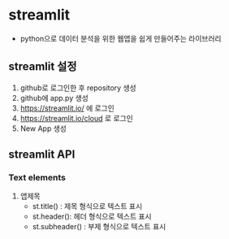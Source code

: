 # streamlit
+ python으로 데이터 분석을 위한 웹앱을 쉽게 만들어주는 라이브러리

## streamlit 설정
1. github로 로그인한 후 repository 생성
2. github에 app.py 생성
3. https://streamlit.io/ 에 로그인 
4. https://streamlit.io/cloud 로 로그인
5. New App 생성

## streamlit API

### Text elements
1. 앱제목 
    + st.title() : 제목 형식으로 텍스트 표시 
    + st.header(): 헤더 형식으로 텍스트 표시
    + st.subheader() : 부제 형식으로 텍스트 표시
